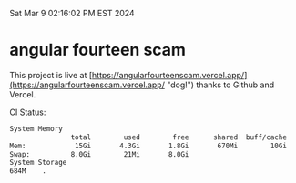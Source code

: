 Sat Mar  9 02:16:02 PM EST 2024

# angular fourteen scam


This project is live at [https://angularfourteenscam.vercel.app/](https://angularfourteenscam.vercel.app/ "dog!") thanks to Github and Vercel.

CI Status: 

```bash
System Memory
               total        used        free      shared  buff/cache   available
Mem:            15Gi       4.3Gi       1.8Gi       670Mi        10Gi        11Gi
Swap:          8.0Gi        21Mi       8.0Gi
System Storage
684M	.
```
